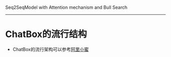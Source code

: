 Seq2SeqModel with Attention mechanism and Bull Search
______
# ChatBox的流行结构  
* ChatBox的流行架构可以参考[阿里小蜜]()
